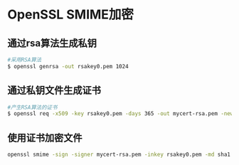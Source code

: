 # OpenSSL SMIME加密

## 通过rsa算法生成私钥

```bash
#采用RSA算法
$ openssl genrsa -out rsakey0.pem 1024
```

## 通过私钥文件生成证书

```bash
#产生RSA算法的证书
$ openssl req -x509 -key rsakey0.pem -days 365 -out mycert-rsa.pem -new
```

## 使用证书加密文件

```bash
openssl smime -sign -signer mycert-rsa.pem -inkey rsakey0.pem -md sha1 -text -in message -out lisence2.txt
```